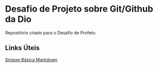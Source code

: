 # Desafio de Projeto sobre Git/Github da Dio
Repositório criado para o Desafio de Profeto.

## Links Úteis
[Sintaxe Básica Markdown](http://www.markdownguide.org/basic-syntax/)
